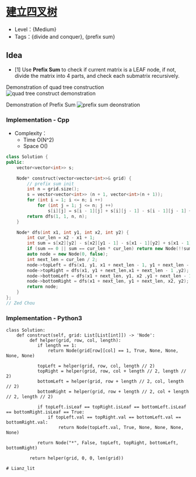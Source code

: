 # [建立四叉树](https://leetcode-cn.com/problems/construct-quad-tree/)

- Level：{Medium}
- Tags：{divide and conquer}, {prefix sum}

## Idea

- [1] Use **Prefix Sum** to check if current matrix is a LEAF node, if not, divide the matrix into 4 parts, and check each submatrix recursively.

Demonstration of quad tree construction 
![quad tree construct demonstration](https://pic.imgdb.cn/item/626b2252239250f7c5d65ad9.jpg)

Demonstration of Prefix Sum
![prefix sum deonstration](https://pic.imgdb.cn/item/626b2834239250f7c5dcb93d.jpg)

### Implementation - Cpp

- Complexity：
  - Time O(N^2)
  - Space O()

``` c++
class Solution {
public:
    vector<vector<int>> s;

    Node* construct(vector<vector<int>>& grid) {
        // prefix sum init
        int n = grid.size();
        s = vector<vector<int>> (n + 1, vector<int>(n + 1));
        for (int i = 1; i <= n; i ++) 
            for (int j = 1; j <= n; j ++) 
                s[i][j] = s[i - 1][j] + s[i][j - 1] - s[i - 1][j - 1] + grid[i - 1][j - 1];
        return dfs(1, 1, n, n);
    }

    Node* dfs(int x1, int y1, int x2, int y2) {
        int cur_len = x2 - x1 + 1;
        int sum = s[x2][y2] - s[x2][y1 - 1] - s[x1 - 1][y2] + s[x1 - 1][y1 - 1];
        if (sum == 0 || sum == cur_len * cur_len) return new Node(!!sum, true);
        auto node = new Node(0, false);
        int next_len = cur_len / 2;
        node->topLeft = dfs(x1, y1, x1 + next_len - 1, y1 + next_len - 1);
        node->topRight = dfs(x1, y1 + next_len,x1 + next_len - 1 ,y2);
        node->bottomLeft = dfs(x1 + next_len, y1, x2 ,y1 + next_len - 1);
        node->bottomRight = dfs(x1 + next_len, y1 + next_len, x2, y2);
        return node;
    }
};
// Zed Chou
```

### Implementation - Python3
``` python3
class Solution:
    def construct(self, grid: List[List[int]]) -> 'Node':
         def helper(grid, row, col, length):
            if length == 1:
                return Node(grid[row][col] == 1, True, None, None, None, None)

            topLeft = helper(grid, row, col, length // 2)
            topRight = helper(grid, row, col + length // 2, length // 2)
            bottomLeft = helper(grid, row + length // 2, col, length // 2)
            bottomRight = helper(grid, row + length // 2, col + length // 2, length // 2)

            if topLeft.isLeaf == topRight.isLeaf == bottomLeft.isLeaf == bottomRight.isLeaf == True:
                if topLeft.val == topRight.val == bottomLeft.val == bottomRight.val:
                    return Node(topLeft.val, True, None, None, None, None)

            return Node("*", False, topLeft, topRight, bottomLeft, bottomRight)

         return helper(grid, 0, 0, len(grid))

# Lianz_lit
```
